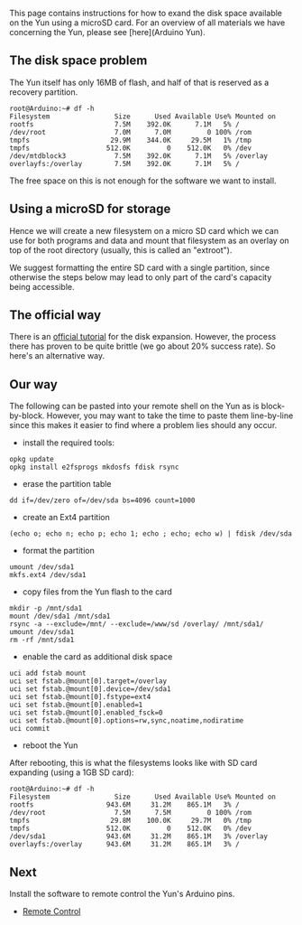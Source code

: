 This page contains instructions for how to exand the disk space available on the Yun using a microSD card.  For an overview of all materials we have concerning the Yun, please see [here](Arduino Yun).

## The disk space problem

The Yun itself has only 16MB of flash, and half of that is reserved as a recovery partition.

```shell
root@Arduino:~# df -h
Filesystem                Size      Used Available Use% Mounted on
rootfs                    7.5M    392.0K      7.1M   5% /
/dev/root                 7.0M      7.0M         0 100% /rom
tmpfs                    29.9M    344.0K     29.5M   1% /tmp
tmpfs                   512.0K         0    512.0K   0% /dev
/dev/mtdblock3            7.5M    392.0K      7.1M   5% /overlay
overlayfs:/overlay        7.5M    392.0K      7.1M   5% /
```

The free space on this is not enough for the software we want to install.

## Using a microSD for storage

Hence we will create a new filesystem on a micro SD card which we can use for both programs and data and mount that filesystem as an overlay on top of the root directory (usually, this is called an "extroot").

We suggest formatting the entire SD card with a single partition, since otherwise the steps below may lead to only part of the card's capacity being accessible.

## The official way

There is an [official tutorial](http://arduino.cc/en/Tutorial/ExpandingYunDiskSpace) for the disk expansion. However, the process there has proven to be quite brittle (we go about 20% success rate). So here's an alternative way.

## Our way

The following can be pasted into your remote shell on the Yun as is block-by-block. However, you may want to take the time to paste them line-by-line since this makes it easier to find where a problem lies should any occur.

* install the required tools:
```shell
opkg update
opkg install e2fsprogs mkdosfs fdisk rsync
```
* erase the partition table
```shell
dd if=/dev/zero of=/dev/sda bs=4096 count=1000
```
* create an Ext4 partition
```shell
(echo o; echo n; echo p; echo 1; echo ; echo; echo w) | fdisk /dev/sda
```
* format the partition
```shell
umount /dev/sda1
mkfs.ext4 /dev/sda1
```
* copy files from the Yun flash to the card
```shell
mkdir -p /mnt/sda1
mount /dev/sda1 /mnt/sda1
rsync -a --exclude=/mnt/ --exclude=/www/sd /overlay/ /mnt/sda1/
umount /dev/sda1
rm -rf /mnt/sda1
```
* enable the card as additional disk space
```shell
uci add fstab mount
uci set fstab.@mount[0].target=/overlay
uci set fstab.@mount[0].device=/dev/sda1
uci set fstab.@mount[0].fstype=ext4
uci set fstab.@mount[0].enabled=1
uci set fstab.@mount[0].enabled_fsck=0
uci set fstab.@mount[0].options=rw,sync,noatime,nodiratime
uci commit
```
* reboot the Yun


After rebooting, this is what the filesystems looks like with SD card expanding (using a 1GB SD card):

```shell
root@Arduino:~# df -h
Filesystem                Size      Used Available Use% Mounted on
rootfs                  943.6M     31.2M    865.1M   3% /
/dev/root                 7.5M      7.5M         0 100% /rom
tmpfs                    29.8M    100.0K     29.7M   0% /tmp
tmpfs                   512.0K         0    512.0K   0% /dev
/dev/sda1               943.6M     31.2M    865.1M   3% /overlay
overlayfs:/overlay      943.6M     31.2M    865.1M   3% /
```

## Next

Install the software to remote control the Yun's Arduino pins.

* [Remote Control](Arduino-Yun-Remote-Control)
